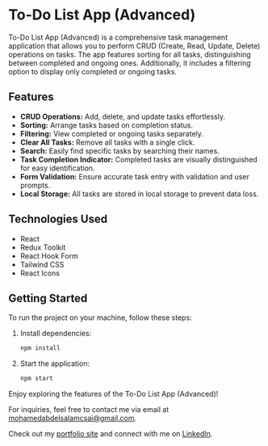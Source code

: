 # To-Do List App (Advanced)

To-Do List App (Advanced) is a comprehensive task management application that allows you to perform CRUD (Create, Read, Update, Delete) operations on tasks. The app features sorting for all tasks, distinguishing between completed and ongoing ones. Additionally, it includes a filtering option to display only completed or ongoing tasks.

## Features

- **CRUD Operations:** Add, delete, and update tasks effortlessly.
- **Sorting:** Arrange tasks based on completion status.
- **Filtering:** View completed or ongoing tasks separately.
- **Clear All Tasks:** Remove all tasks with a single click.
- **Search:** Easily find specific tasks by searching their names.
- **Task Completion Indicator:** Completed tasks are visually distinguished for easy identification.
- **Form Validation:** Ensure accurate task entry with validation and user prompts.
- **Local Storage:** All tasks are stored in local storage to prevent data loss.

## Technologies Used

- React
- Redux Toolkit
- React Hook Form
- Tailwind CSS
- React Icons

## Getting Started

To run the project on your machine, follow these steps:

1. Install dependencies:

   ```bash
   npm install
   ```

2. Start the application:

   ```bash
   npm start
   ```

Enjoy exploring the features of the To-Do List App (Advanced)!

For inquiries, feel free to contact me via email at mohamedabdelsalamcsai@gmail.com.

Check out my [portfolio site](https://moabdelsalam.netlify.app/)
and connect with me on [LinkedIn](https://www.linkedin.com/in/mo-abdelslalam-frontend/).
